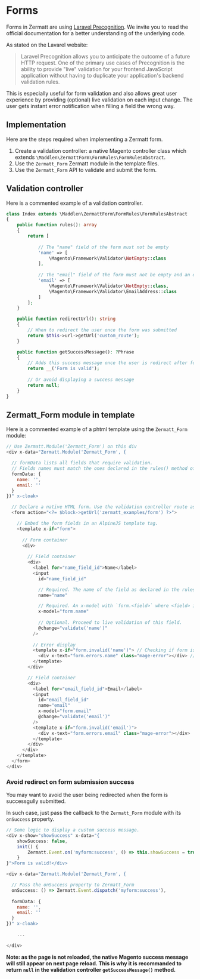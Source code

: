 # Forms

Forms in Zermatt are using [Laravel Precognition](https://laravel.com/docs/precognition). We invite you to read the official documentation for a better understanding of the underlying code.

As stated on the Lavarel website:

> Laravel Precognition allows you to anticipate the outcome of a future HTTP request. One of the primary use cases of Precognition is the ability to provide "live" validation for your frontend JavaScript application without having to duplicate your application's backend validation rules.

This is especially useful for form validation and also allows great user experience by providing (optional) live validation on each input change. The user gets instant error notification when filling a field the wrong way.

## Implementation

Here are the steps required when implementing a Zermatt form.

1. Create a validation controller: a native Magento controller class which extends `\Maddlen\ZermattForm\FormRules\FormRulesAbstract`.
2. Use the `Zermatt_Form` Zermatt module in the template files.
3. Use the `Zermatt_Form` API to validate and submit the form.

## Validation controller

Here is a commented example of a validation controller.

```php
class Index extends \Maddlen\ZermattForm\FormRules\FormRulesAbstract
{
    public function rules(): array
    {
        return [
            
            // The "name" field of the form must not be empty
            'name' => [
                \Magento\Framework\Validator\NotEmpty::class
            ],
            
            // The "email" field of the form must not be empty and an email address
            'email' => [
                \Magento\Framework\Validator\NotEmpty::class, 
                \Magento\Framework\Validator\EmailAddress::class
            ]
        ];
    }

    public function redirectUrl(): string
    {
        // When to redirect the user once the form was submitted
        return $this->url->getUrl('custom_route');
    }

    public function getSuccessMessage(): ?Phrase
    {
        // Adds this success message once the user is redirect after form submission
        return __('Form is valid');
        
        // Or avoid displaying a success message
        return null;
    }
}
```

## Zermatt_Form module in template

Here is a commented example of a phtml template using the `Zermatt_Form` module:

```js
// Use Zermatt.Module('Zermatt_Form') on this div
<div x-data="Zermatt.Module('Zermatt_Form', {

  // formData lists all fields that require validation.
  // Fields names must match the ones declared in the rules() method of the validation controller.
  formData: {
    name: '', 
    email: ''
  }
})" x-cloak>

  // Declare a native HTML form. Use the validation controller route as "action" attribute.
  <form action="<?= $block->getUrl('zermatt_examples/form') ?>">

    // Embed the form fields in an AlpineJS template tag.
    <template x-if="form">
      
      // Form container
      <div>
        
        // Field container
        <div>
          <label for="name_field_id">Name</label>
          <input
            id="name_field_id"

            // Required. The name of the field as declared in the rules() method of the validation controller.
            name="name"

            // Required. An x-model with `form.<field>` where <field> is he name of the field as declared in the rules() method of the validation controller.
            x-model="form.name"
            
            // Optional. Proceed to live validation of this field.
            @change="validate('name')"
          />
          
          // Error display
          <template x-if="form.invalid('name')"> // Checking if form is invalid for a given field
            <div x-text="form.errors.name" class="mage-error"></div> // Display the error returned by the validation controller.
          </template>
        </div>

        // Field container
        <div>
          <label for="email_field_id">Email</label>
          <input
            id="email_field_id"
            name="email"
            x-model="form.email"
            @change="validate('email')"
          />
          <template x-if="form.invalid('email')">
            <div x-text="form.errors.email" class="mage-error"></div>
          </template>
        </div>
      </div>
    </template>
  </form>
</div>
```

### Avoid redirect on form submission success

You may want to avoid the user being redirected when the form is successgully submitted.

In such case, just pass the callback to the `Zermatt_Form` module with its `onSuccess` property.

```js
// Some logic to display a custom success message.
<div x-show="showSuccess" x-data="{
    showSuccess: false,
    init() {
        Zermatt.Event.on('myform:success', () => this.showSuccess = true)
    }
}">Form is valid!</div>

<div x-data="Zermatt.Module('Zermatt_Form', {

  // Pass the onSuccess property to Zermatt_Form
  onSuccess: () => Zermatt.Event.dispatch('myform:success'),
  
  formData: {
    name: '',
    email: ''
  }
})" x-cloak>

    ...
    
</div>
```

**Note: as the page is not reloaded, the native Magento success message will still appear on next page reload. This is why it is recommanded to return `null` in the validation controller `getSuccessMessage()` method.** 

